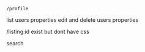     /profile

list users properties
edit and delete users properties
    

/listing:id exist but dont have css


search



